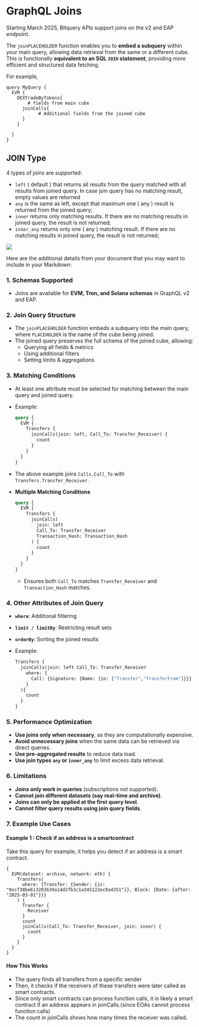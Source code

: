 # GraphQL Joins

Starting March 2025, Bitquery APIs support joins on the v2 and EAP endpoint.

The `joinPLACEHOLDER` function enables you to **embed a subquery** within your main query, allowing data retrieval from the same or a different cube. This is functionally **equivalent to an SQL `JOIN` statement**, providing more efficient and structured data fetching.

For example,

```
query MyQuery {
  EVM {
    DEXTradeByTokens{
        # fields from main cube
      joinCalls{
            # Additional fields from the joined cube
      }
    }

  }
}
```

## JOIN Type

4 types of joins are supported:

- `left` ( default ) that returns all results from the query matched with all results from joined query. In case join query has no matching result, empty values are returned
- `any` is the same as left, except that maximum one ( any ) result is returned from the joined query;
- `inner` returns only matching results. If there are no matching results in joined query, the result is not returned;
- `inner_any` returns only one ( any ) matching result. If there are no matching results in joined query, the result is not returned;

![](/img/joins.png)

Here are the additional details from your document that you may want to include in your Markdown:

### 1. **Schemas Supported**

- Joins are available for **EVM, Tron, and Solana schemas** in GraphQL v2 and EAP.

### 2. **Join Query Structure**

- The `joinPLACEHOLDER` function embeds a subquery into the main query, where `PLACEHOLDER` is the name of the cube being joined.
- The joined query preserves the full schema of the joined cube, allowing:
  - Querying all fields & metrics
  - Using additional filters
  - Setting limits & aggregations

### 3. **Matching Conditions**

- At least one attribute must be selected for matching between the main query and joined query.
- Example:

  ```graphql
  query {
    EVM {
      Transfers {
        joinCalls(join: left, Call_To: Transfer_Receiver) {
          count
        }
      }
    }
  }
  ```

- The above example joins `Calls.Call_To` with `Transfers.Transfer_Receiver`.
- **Multiple Matching Conditions**

  ```graphql
  query {
    EVM {
      Transfers {
        joinCalls(
          join: left
          Call_To: Transfer_Receiver
          Transaction_Hash: Transaction_Hash
        ) {
          count
        }
      }
    }
  }
  ```

  - Ensures both `Call_To` matches `Transfer_Receiver` and `Transaction_Hash` matches.

### 4. **Other Attributes of Join Query**

- **`where`**: Additional filtering
- **`limit / limitBy`**: Restricting result sets
- **`orderBy`**: Sorting the joined results
- Example:

  ```graphql
  Transfers {
    joinCalls(join: left Call_To: Transfer_Receiver
      where: {
        Call: {Signature: {Name: {in: ["Transfer","TransferFrom"]}}}
      }
    ){
      count
    }
  }

  ```

### 5. **Performance Optimization**

- **Use joins only when necessary**, as they are computationally expensive.
- **Avoid unnecessary joins** when the same data can be retrieved via direct queries.
- **Use pre-aggregated results** to reduce data load.
- **Use join types `any` or `inner_any`** to limit excess data retrieval.

### 6. **Limitations**

- **Joins only work in queries** (subscriptions not supported).
- **Cannot join different datasets (say real-time and archive)**.
- **Joins can only be applied at the first query level**.
- **Cannot filter query results using join query fields**.

### 7. **Example Use Cases**

#### Example 1 : Check if an address is a smartcontract

Take this query for example, it helps you detect if an address is a smart contract.

```
{
  EVM(dataset: archive, network: eth) {
    Transfers(
      where: {Transfer: {Sender: {is: "0xcf38be613203b39a14d2fb3c1a345122ec0a4351"}}, Block: {Date: {after: "2025-03-01"}}}
    ) {
      Transfer {
        Receiver
      }
      count
      joinCalls(Call_To: Transfer_Receiver, join: inner) {
        count
      }
    }
  }
}

```

#### How This Works

- The query finds all transfers from a specific sender
- Then, it checks if the receivers of these transfers were later called as smart contracts.
- Since only smart contracts can process function calls, it is likely a smart contract if an address appears in joinCalls.(since EOAs cannot process function calls)
- The count in joinCalls shows how many times the receiver was called.
